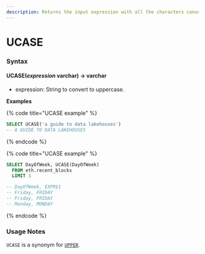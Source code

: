 ```yaml
---
description: Returns the input expression with all the characters converted to uppercase.
---
```


# UCASE

### Syntax <a href="#syntax" id="syntax"></a>

#### UCASE(_expression_ varchar) → varchar <a href="#ucaseexpression-varchar--varchar" id="ucaseexpression-varchar--varchar"></a>

* expression: String to convert to uppercase.

**Examples**

{% code title="UCASE example" %}
```sql
SELECT UCASE('a guide to data lakehouses')
-- A GUIDE TO DATA LAKEHOUSES
```
{% endcode %}

{% code title="UCASE example" %}
```sql
SELECT DayOfWeek, UCASE(DayOfWeek) 
  FROM eth.recent_blocks 
  LIMIT 3

-- DayOfWeek, EXPR$1
-- Friday, FRIDAY
-- Friday, FRIDAY
-- Monday, MONDAY
```
{% endcode %}

### Usage Notes <a href="#usage-notes" id="usage-notes"></a>

`UCASE` is a synonym for [`UPPER`](upper.md).
